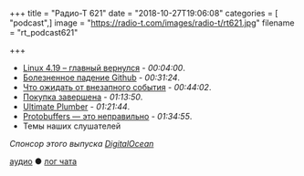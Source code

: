 +++
title = "Радио-Т 621"
date = "2018-10-27T19:06:08"
categories = [ "podcast",]
image = "https://radio-t.com/images/radio-t/rt621.jpg"
filename = "rt_podcast621"

+++

- [Linux 4.19 – главный вернулся](https://lwn.net/Articles/769110/) - *00:04:00*.
- [Болезненное падение Github](https://blog.github.com/2018-10-21-october21-incident-report/) - *00:31:24*.
- [Что ожидать от внезапного события](https://www.macrumors.com/2018/10/26/what-to-expect-at-october-30-apple-event/) - *00:44:02*.
- [Покупка завершена](https://blog.github.com/2018-10-26-github-and-microsoft/) - *01:13:50*.
- [Ultimate Plumber](https://github.com/akavel/up) - *01:21:44*.
- [Protobuffers — это неправильно](https://habr.com/post/427265/) - *01:34:55*.
- Темы наших слушателей

*Спонсор этого выпуска [DigitalOcean](https://www.digitalocean.com)*


[аудио](http://cdn.radio-t.com/rt_podcast621.mp3) ● [лог чата](http://chat.radio-t.com/logs/radio-t-621.html)
<audio src="http://cdn.radio-t.com/rt_podcast621.mp3" preload="none"></audio>